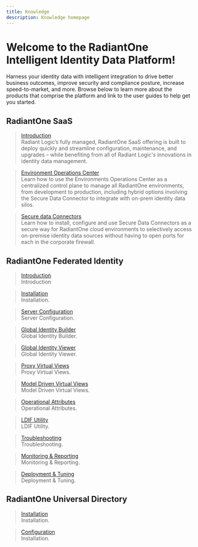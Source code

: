 ```yaml
---
title: Knowledge
description: Knowledge homepage
---
```


# Welcome to the RadiantOne Intelligent Identity Data Platform!

Harness your identity data with intelligent integration to drive better business outcomes, improve security and compliance posture, increase speed-to-market, and more. Browse below to learn more about the products that comprise the platform and link to the user guides to help get you started.

## RadiantOne SaaS

<section>
  
  > [Introduction](/)  
  > Radiant Logic’s fully managed, RadiantOne SaaS offering is built to deploy quickly and streamline configuration, maintenance, and upgrades – while benefiting from all of Radiant Logic's innovations in identity data management.
  
  > [Environment Operations Center](/)  
  > Learn how to use the Environments Operations Center as a centralized control plane to manage all RadiantOne environments, from development to production, including hybrid options involving the Secure Data Connector to integrate with on-prem identity data silos.


  > [Secure data Connectors](/)  
  > Learn how to install, configure and use Secure Data Connectors as a secure way for RadiantOne cloud environments to selectively access on-premise identity data sources without having to open ports for each in the corporate firewall.

   
</section>


## RadiantOne Federated Identity

<section>
  
  > [Introduction](/architect-guide/preface)  
  > Introduction
  
  > [Installation](/)  
  > Installation.

  > [Server Configuration](/sys-admin-guide/introduction)  
  > Server Configuration.
  
  > [Global Identity Builder](/global-identity-builder-guide/introduction)  
  > Global Identity Builder.
  
  > [Global Identity Viewer](/)  
  > Global Identity Viewer.
  
  > [Proxy Virtual Views](/)  
  > Proxy Virtual Views.

  > [Model Driven Virtual Views](/)  
  > Model Driven Virtual Views.
  
  > [Operational Attributes](/)  
  > Operational Attributes.
  
  > [LDIF Utility](/)  
  > LDIF Utility.
  
  > [Troubleshooting](/logging-and-troubleshooting-guide/01-overview)  
  > Troubleshooting.
  
  > [Monitoring & Reporting](/monitoring-and-reporting-guide/01-monitoring)  
  > Monitoring & Reporting.
  
  > [Deployment & Tuning](/deployment-and-tuning-guide/00-preface)  
  > Deployment & Tuning.
  
</section>


## RadiantOne Universal Directory

<section>
  
  > [Installation](/)  
  > Installation.

  > [Configuration](/)  
  > Installation.
   
</section>
